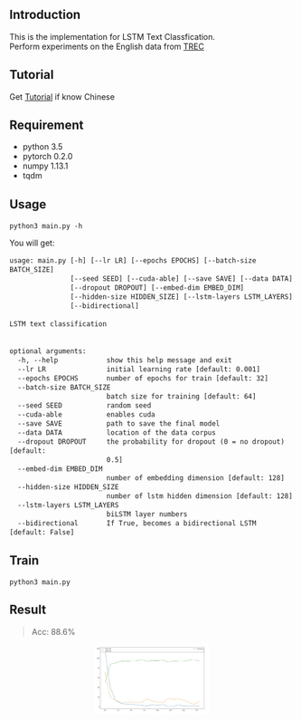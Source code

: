 ## Introduction
This is the implementation for LSTM Text Classfication. <br>
Perform experiments on the English data from [TREC](http://cogcomp.org/Data/QA/QC/)

## Tutorial
Get [Tutorial](https://zhuanlan.zhihu.com/p/30546071) if know Chinese

## Requirement
* python 3.5
* pytorch 0.2.0
* numpy 1.13.1
* tqdm

## Usage
```
python3 main.py -h
```

You will get:

```
usage: main.py [-h] [--lr LR] [--epochs EPOCHS] [--batch-size BATCH_SIZE]
               [--seed SEED] [--cuda-able] [--save SAVE] [--data DATA]
               [--dropout DROPOUT] [--embed-dim EMBED_DIM]
               [--hidden-size HIDDEN_SIZE] [--lstm-layers LSTM_LAYERS]
               [--bidirectional]

LSTM text classification


optional arguments:
  -h, --help            show this help message and exit
  --lr LR               initial learning rate [default: 0.001]
  --epochs EPOCHS       number of epochs for train [default: 32]
  --batch-size BATCH_SIZE
                        batch size for training [default: 64]
  --seed SEED           random seed
  --cuda-able           enables cuda
  --save SAVE           path to save the final model
  --data DATA           location of the data corpus
  --dropout DROPOUT     the probability for dropout (0 = no dropout) [default:
                        0.5]
  --embed-dim EMBED_DIM
                        number of embedding dimension [default: 128]
  --hidden-size HIDDEN_SIZE
                        number of lstm hidden dimension [default: 128]
  --lstm-layers LSTM_LAYERS
                        biLSTM layer numbers
  --bidirectional       If True, becomes a bidirectional LSTM [default: False]
```

## Train
```
python3 main.py
```


## Result

> Acc: 88.6%
<p align="center"><img width="40%" src="lstm_c.jpg" /></p>

